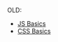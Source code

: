 OLD:
- [JS Basics](https://www.youtube.com/playlist?list=PL7FuXFaDeEX39082mCmirvDr_8srSCQfS)
- [CSS Basics](https://www.youtube.com/playlist?list=PL7FuXFaDeEX1NOeAlPylCEyqHrFt9CYzp)